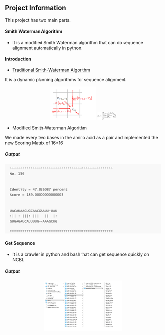 ## Project Information

This project has two main parts.

#### Smith Waterman Algorithm

-  It is a modified Smith Waterman algorithm that can do sequence alignment automatically in python.

#### Introduction

- [Traditional Smith-Waterman Algorithm]([https://en.wikipedia.org/wiki/Smith%E2%80%93Waterman_algorithm](https://en.wikipedia.org/wiki/Smith–Waterman_algorithm))

It is a dynamic planning algorithms for sequence alignment.

<div align=center><img width="150" src="./pictures/image-20200121101831475.png" alt="image-20200121101901465" />

<img width="150" src="./pictures/image-20200121101901466.png" alt="image-20200121101901466" style="zoom:40%;" />
</div>


- Modified Smith-Waterman Algorithm

 We made every two bases in the amino acid as a pair and implemented the new Scoring Matrix of 16*16

##### Output

![image-20200121101151800](./pictures/image-20200121101151800.png)



#### Get Sequence

- It is a crawler in python and bash that can get sequence quickly on NCBI.

##### Output
<div align=center>
<img width="500" src="./pictures/image-20200121102444779.png" alt="image-20200121102444779" style="zoom:50%;" />
</div>
